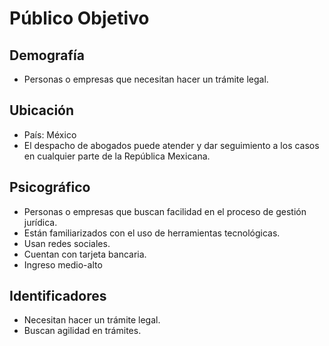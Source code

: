 # Público Objetivo

## Demografía
- Personas o empresas que necesitan hacer un trámite legal.

## Ubicación
- País: México
- El despacho de abogados puede atender y dar seguimiento a los casos en cualquier parte de la República Mexicana.

## Psicográfico
- Personas o empresas que buscan facilidad en el proceso de gestión jurídica.
- Están familiarizados con el uso de herramientas tecnológicas.
- Usan redes sociales.
- Cuentan con tarjeta bancaria.
- Ingreso medio-alto

## Identificadores
- Necesitan hacer un trámite legal.
- Buscan agilidad en trámites.
